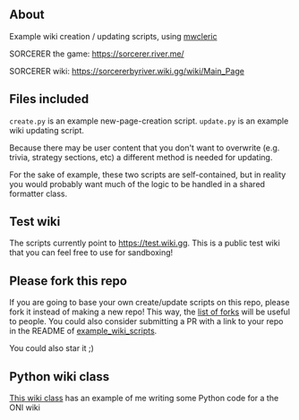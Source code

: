 ## About
Example wiki creation / updating scripts, using [mwcleric](https://github.com/RheingoldRiver/mwcleric)

SORCERER the game: https://sorcerer.river.me/

SORCERER wiki: https://sorcererbyriver.wiki.gg/wiki/Main_Page

## Files included

<code>create.py</code> is an example new-page-creation script.
<code>update.py</code> is an example wiki updating script.

Because there may be user content that you don't want to overwrite (e.g. trivia, strategy sections, etc) a different method is needed for updating.

For the sake of example, these two scripts are self-contained, but in reality you would probably want much of the logic to be handled in a shared formatter class.

## Test wiki
The scripts currently point to https://test.wiki.gg. This is a public test wiki that you can feel free to use for sandboxing!

## Please fork this repo

If you are going to base your own create/update scripts on this repo, please fork it instead of making a new repo! This way, the [list of forks](https://github.com/RheingoldRiver/sorcerer-update/forks) will be useful to people. You could also consider submitting a PR with a link to your repo in the README of [example_wiki_scripts](https://github.com/RheingoldRiver/example_wiki_scripts).

You could also star it ;)

## Python wiki class
[This wiki class](https://www.youtube.com/watch?v=YQZ1cZQJzUk) has an example of me writing some Python code for a the ONI wiki
